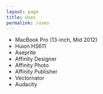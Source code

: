 ```yaml
---
layout: page
title: Uses
permalink: /uses
---
```

- MacBook Pro (13-inch, Mid 2012)
- Huion HS611
- Aseprite
- Affinity Designer
- Affinity Photo
- Affinity Publisher
- Vectornator
- Audacity